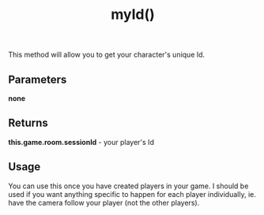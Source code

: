 ﻿---
title: myId()
tags: [customize]
---
This method will allow you to get your character's unique Id.

## Parameters
**none**
## Returns
**this.game.room.sessionId** - your player's Id
## Usage
You can use this once you have created players in your game. I should be used if you want anything specific to happen for each player individually, ie. have the camera follow your player (not the other players). 

